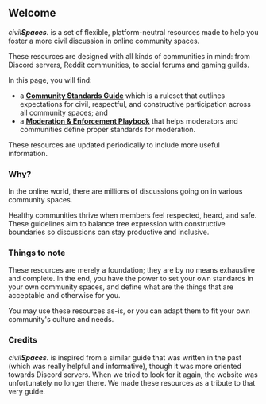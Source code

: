 <!--

    Welcome Page

    Please DO NOT make any major changes to this file if you are not a collaborator,
    unless if you are fixing a typo or a formatting error (in this case it is better
    if you raise an issue in the repository page instead and we will fix it on our own).

-->

## Welcome

*civil**Spaces**.* is a set of flexible, platform-neutral resources made to help you foster a more civil discussion in online community spaces.

These resources are designed with all kinds of communities in mind: from Discord servers, Reddit communities, to social forums and gaming guilds.

In this page, you will find:
- a **[Community Standards Guide](standards.md "Community Standards Guide")** which is a ruleset that outlines expectations for civil, respectful, and constructive participation across all community spaces; and
- a **[Moderation & Enforcement Playbook](enforcement.md "Moderation & Enforcement Playbook")** that helps moderators and communities define proper standards for moderation.

These resources are updated periodically to include more useful information.

### Why?

In the online world, there are millions of discussions going on in various community spaces.

Healthy communities thrive when members feel respected, heard, and safe. These guidelines aim to balance free expression with constructive boundaries so discussions can stay productive and inclusive.

### Things to note

These resources are merely a foundation; they are by no means exhaustive and complete. In the end, you have the power to set your own standards in your own community spaces, and define what are the things that are acceptable and otherwise for you.

You may use these resources as-is, or you can adapt them to fit your own community's culture and needs.

### Credits

*civil**Spaces**.* is inspired from a similar guide that was written in the past (which was really helpful and informative), though it was more oriented towards Discord servers. When we tried to look for it again, the website was unfortunately no longer there. We made these resources as a tribute to that very guide.